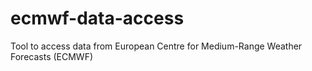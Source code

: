 # ecmwf-data-access
Tool to access data from European Centre for Medium-Range Weather Forecasts (ECMWF) 
